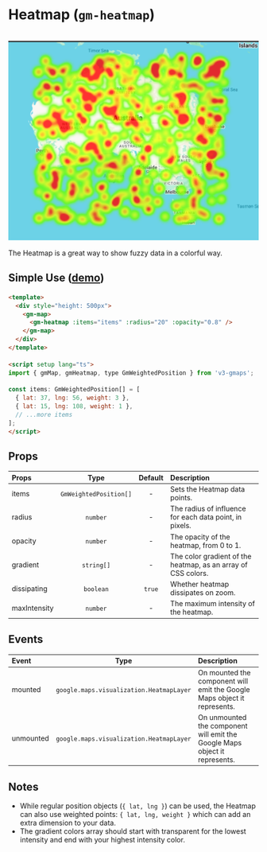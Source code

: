 # Heatmap (`gm-heatmap`)

<br />

<div class="v3-gmaps-screenshot">
  <img src="../img/heatmap.png">
  <p>The Heatmap is a great way to show fuzzy data in a colorful way.</p>
</div>

## Simple Use ([demo](https://vue-bujcvu.stackblitz.io/heatmap))

```html
<template>
  <div style="height: 500px">
    <gm-map>
      <gm-heatmap :items="items" :radius="20" :opacity="0.8" />
    </gm-map>
  </div>
</template>

<script setup lang="ts">
import { gmMap, gmHeatmap, type GmWeightedPosition } from 'v3-gmaps';

const items: GmWeightedPosition[] = [
  { lat: 37, lng: 56, weight: 3 },
  { lat: 15, lng: 108, weight: 1 },
  // ...more items
];
</script>
```

## Props

| Props        |          Type          | Default | Description                                                   |
| :----------- | :--------------------: | :-----: | :------------------------------------------------------------ |
| items        | `GmWeightedPosition[]` |    -    | Sets the Heatmap data points.                                 |
| radius       |        `number`        |    -    | The radius of influence for each data point, in pixels.       |
| opacity      |        `number`        |    -    | The opacity of the heatmap, from 0 to 1.                      |
| gradient     |       `string[]`       |    -    | The color gradient of the heatmap, as an array of CSS colors. |
| dissipating  |       `boolean`        | `true`  | Whether heatmap dissipates on zoom.                           |
| maxIntensity |        `number`        |    -    | The maximum intensity of the heatmap.                         |

## Events

| Event     |                   Type                   | Description                                                                |
| :-------- | :--------------------------------------: | :------------------------------------------------------------------------- |
| mounted   | `google.maps.visualization.HeatmapLayer` | On mounted the component will emit the Google Maps object it represents.   |
| unmounted | `google.maps.visualization.HeatmapLayer` | On unmounted the component will emit the Google Maps object it represents. |

## Notes

- While regular position objects (`{ lat, lng }`) can be used, the Heatmap can also use weighted points: `{ lat, lng, weight }` which can add an extra dimension to your data.
- The gradient colors array should start with transparent for the lowest intensity and end with your highest intensity color.
